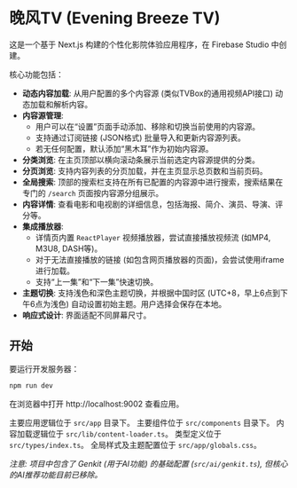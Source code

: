 
# 晚风TV (Evening Breeze TV)

这是一个基于 Next.js 构建的个性化影院体验应用程序，在 Firebase Studio 中创建。

核心功能包括：
- **动态内容加载**: 从用户配置的多个内容源 (类似TVBox的通用视频API接口) 动态加载和解析内容。
- **内容源管理**:
    - 用户可以在“设置”页面手动添加、移除和切换当前使用的内容源。
    - 支持通过订阅链接 (JSON格式) 批量导入和更新内容源列表。
    - 若无任何配置，默认添加“黑木耳”作为初始内容源。
- **分类浏览**: 在主页顶部以横向滚动条展示当前选定内容源提供的分类。
- **分页浏览**: 支持内容列表的分页加载，并在主页显示总页数和当前页码。
- **全局搜索**: 顶部的搜索栏支持在所有已配置的内容源中进行搜索，搜索结果在专门的 `/search` 页面按内容源分组展示。
- **内容详情**: 查看电影和电视剧的详细信息，包括海报、简介、演员、导演、评分等。
- **集成播放器**:
    - 详情页内置 `ReactPlayer` 视频播放器，尝试直接播放视频流 (如MP4, M3U8, DASH等)。
    - 对于无法直接播放的链接 (如包含网页播放器的页面)，会尝试使用iframe进行加载。
    - 支持“上一集”和“下一集”快速切换。
- **主题切换**: 支持浅色和深色主题切换，并根据中国时区 (UTC+8，早上6点到下午6点为浅色) 自动设置初始主题。用户选择会保存在本地。
- **响应式设计**: 界面适配不同屏幕尺寸。

## 开始

要运行开发服务器：
```bash
npm run dev
```
在浏览器中打开 http://localhost:9002 查看应用。

主要应用逻辑位于 `src/app` 目录下。
主要组件位于 `src/components` 目录下。
内容加载逻辑位于 `src/lib/content-loader.ts`。
类型定义位于 `src/types/index.ts`。
全局样式及主题配置位于 `src/app/globals.css`。

*注意: 项目中包含了 Genkit (用于AI功能) 的基础配置 (`src/ai/genkit.ts`), 但核心的AI推荐功能目前已移除。*
